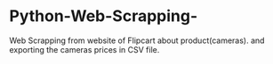 # Python-Web-Scrapping-
Web Scrapping from website of Flipcart about  product(cameras).
and exporting the cameras prices in CSV file.
